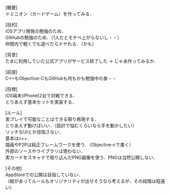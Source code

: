 [概要]  
ドミニオン（カードゲーム）を作ってみる．  

[目的]  
iOSアプリ開発の勉強のため．  
GitHubの勉強のため．（1人だとモチベ上がらないし・・）  
仲間内で軽くでも遊べたらドヤれる．（かも）  

[背景]  
たまに利用していた公式アプリがサービス終了した -> じゃあ作ってみるか．  

[前提]  
C++もObjective-CもGitHubも何もかも勉強中の身・・  

[目標]  
iOS端末(iPhone)2台で対戦できる．  
とりあえず基本セットを実装する．  

[ルール]  
実プレイで可能なことはできる限り再現する．  
とりあえず動けばいい．（設計で悩むくらいなら手を動かしたい）  
リッチなUIとか目指さない．  
基本はc++．  
描画やP2Pは純正フレームワークを使う．（Objective-cで書く）  
外部のソースやライブラリは使わない．  
実カードをスキャナで取り込んだPNG画像を使う．PNGは当然公開しない．  

[その他]  
AppStoreでの公開は目指していない．  
（絵があってルールもオリジナリティが出せそうなら考えるが、その段階は程遠い）  
